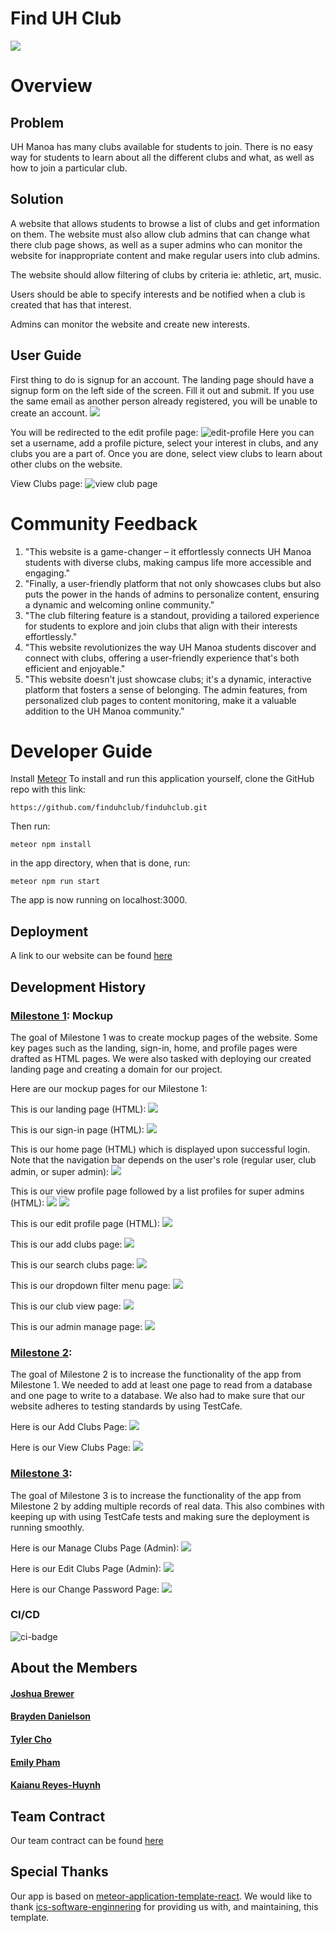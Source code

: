 # Find UH Club

<img src="images/landing-page.png">


# Overview

## Problem

UH Manoa has many clubs available for students to join. There is no easy way for students to learn about all the different clubs and what, as well as how to join a particular club.

## Solution

A website that allows students to browse a list of clubs and get information on them. The website must also allow club admins that can change what there club page shows, as well as a super admins who can monitor the website for inappropriate content and make regular users into club admins.

The website should allow filtering of clubs by criteria ie: athletic, art, music.

Users should be able to specify interests and be notified when a club is created that has that interest.

Admins can monitor the website and create new interests.

## User Guide

First thing to do is signup for an account. The landing page should have a signup form on the left side of the screen.  Fill it out and submit. If you use the same email as another person already registered, you will be unable to create an account.
<img src="images/landing-page.png">

You will be redirected to the edit profile page:
<img src="images/edit-profile.png" alt="edit-profile">
Here you can set a username, add a profile picture, select your interest in clubs, and any clubs you are a part of. Once you are done, select view clubs to learn about other clubs on the website.

View Clubs page:
<img src="images/view-club-page.png" alt="view club page">

# Community Feedback
1.  "This website is a game-changer – it effortlessly connects UH Manoa students with diverse clubs, making campus life more accessible and engaging."
2.   "Finally, a user-friendly platform that not only showcases clubs but also puts the power in the hands of admins to personalize content, ensuring a dynamic and welcoming online community."
3.   "The club filtering feature is a standout, providing a tailored experience for students to explore and join clubs that align with their interests effortlessly."
4.   "This website revolutionizes the way UH Manoa students discover and connect with clubs, offering a user-friendly experience that's both efficient and enjoyable."
5.   "This website doesn't just showcase clubs; it's a dynamic, interactive platform that fosters a sense of belonging. The admin features, from personalized club pages to content monitoring, make it a valuable addition to the UH Manoa community."

# Developer Guide

Install [Meteor](https://docs.meteor.com/install.html)
To install and run this application yourself, clone the GitHub repo with this link:
```
https://github.com/finduhclub/finduhclub.git
```
Then run:
```
meteor npm install
```
in the app directory, when that is done, run:
```
meteor npm run start
```
The app is now running on localhost:3000.


## Deployment
A link to our website can be found [here](http://164.92.125.147/)

## Development History

### [Milestone 1](https://github.com/orgs/finduhclub/projects/1/views/1): Mockup
The goal of Milestone 1 was to create mockup pages of the website. Some key pages such as the landing, sign-in, home, and profile pages were drafted as HTML pages. We were also tasked with deploying our created landing page and creating a domain for our project.

Here are our mockup pages for our Milestone 1:

This is our landing page (HTML):
<img src="images/landing-page.png">

This is our sign-in page (HTML):
<img src="images/sign-in.png">

This is our home page (HTML) which is displayed upon successful login. Note that the navigation bar depends on the user's role (regular user, club admin, or super admin):
<img src="images/home-page.png">

This is our view profile page followed by a list profiles for super admins (HTML):
<img src="images/view-profile.png">
<img src="images/list-profiles-admin.png">

This is our edit profile page (HTML):
<img src="images/edit-profile.png">

This is our add clubs page:
<img src="images/mockup-add-clubs-page.png">

This is our search clubs page:
<img src="images/mockup-search-clubs-page.png">

This is our dropdown filter menu page:
<img src="images/mockup-dropdown-filter.png">

This is our club view page:
<img src="images/mockup-club-view.png">

This is our admin manage page:
<img src="images/mockup-manage-clubs.png">

### [Milestone 2](https://github.com/orgs/finduhclub/projects/2):
The goal of Milestone 2 is to increase the functionality of the app from Milestone 1. We needed to add at least one page to read from a database and one page to write to a database. We also had to make sure that our website adheres to testing standards by using TestCafe.

Here is our Add Clubs Page:
<img src="images/add-clubs-page.png">

Here is our View Clubs Page:
<img src="images/view-clubs-page.png">

### [Milestone 3](https://github.com/orgs/finduhclub/projects/3):
The goal of Milestone 3 is to increase the functionality of the app from Milestone 2 by adding multiple records of real data. This also combines with keeping up with using TestCafe tests and making sure the deployment is running smoothly. 

Here is our Manage Clubs Page (Admin):
<img src="images/manage-clubs-page.png">

Here is our Edit Clubs Page (Admin):
<img src="images/edit-clubs-page.png">

Here is our Change Password Page:
<img src="images/change-password-page.png">

### CI/CD
![ci-badge](https://github.com/finduhclub/finduhclub/workflows/ci-finduhclub/badge.svg)

## About the Members

#### [Joshua Brewer](https://github.com/brewerj3)
#### [Brayden Danielson](https://github.com/bfd2)
#### [Tyler Cho](https://github.com/tycho01)
#### [Emily Pham](https://github.com/empham)
#### [Kaianu Reyes-Huynh](https://github.com/kreyeshuynh)

## Team Contract

Our team contract can be found [here](https://docs.google.com/document/d/17JOV43Aup9_bZ_E9dZ_NoMt8ucx9kaBhIeusmvkyDBg/edit?usp=sharing)

## Special Thanks
Our app is based on [meteor-application-template-react](https://ics-software-engineering.github.io/meteor-application-template-react/). We would like to thank [ics-software-enginnering](https://github.com/ics-software-engineering) for providing us with, and maintaining, this template.
